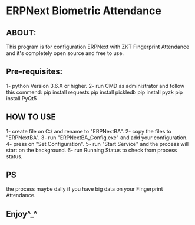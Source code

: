 # ERPNext Biometric Attendance

## ABOUT:
This program is for configuration ERPNext with ZKT Fingerprint Attendance and it's completely open source and free to use.

## Pre-requisites:
1- python Version 3.6.X or higher.
2- run CMD as administrator and follow  this commend:
  pip install requests
  pip install pickledb
  pip install pyzk
  pip install PyQt5

## HOW TO USE
1- create file on C:\ and rename to "ERPNextBA".
2- copy the files to "ERPNextBA".
3- run "ERPNextBA_Config.exe" and add your configuration.
4- press on "Set Configuration".
5- run "Start Service" and the process will start on the background.
6- run Running Status to check from process status.

## PS
the process maybe dally if you have big data on your Fingerprint Attendance.

## Enjoy^_^
